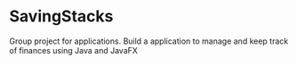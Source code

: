 # SavingStacks
Group project for applications. Build a application to manage and keep track of finances using Java and JavaFX 
